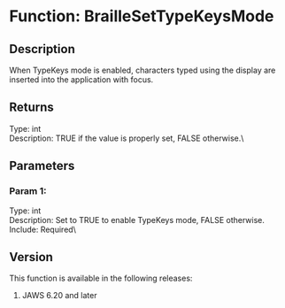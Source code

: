# Function: BrailleSetTypeKeysMode

## Description

When TypeKeys mode is enabled, characters typed using the display are
inserted into the application with focus.

## Returns

Type: int\
Description: TRUE if the value is properly set, FALSE otherwise.\

## Parameters

### Param 1:

Type: int\
Description: Set to TRUE to enable TypeKeys mode, FALSE otherwise.\
Include: Required\

## Version

This function is available in the following releases:

1.  JAWS 6.20 and later
